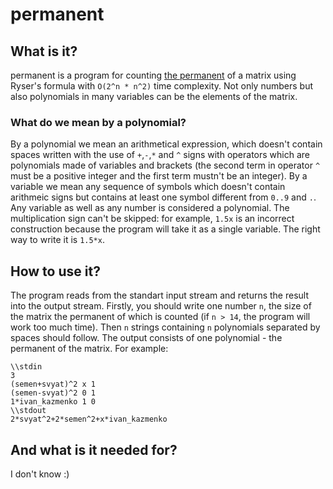 # permanent

## What is it?
permanent is a program for counting [the permanent](https://en.wikipedia.org/wiki/Permanent "Permanent") of a matrix using Ryser's formula with `O(2^n * n^2)` time complexity. Not only numbers but also polynomials in many variables can be the elements of the matrix.

### What do we mean by a polynomial?
By a polynomial we mean an arithmetical expression, which doesn't contain spaces written with the use of `+`,`-`,`*` and `^` signs 
with operators which are polynomials made of variables and brackets (the second term in operator `^` must be a positive integer
and the first term mustn't be an integer). By a variable we mean any sequence of symbols which doesn't contain arithmeic signs
but contains at least one symbol different from `0..9` and `.`. Any variable as well as any number 
is considered a polynomial. The multiplication sign can't be skipped: for example, `1.5x` is an incorrect construction because the program
will take it as a single variable. The right way to write it is  `1.5*x`.

## How to use it?
The program reads from the standart input stream and returns the result into the output stream. 
Firstly, you should write one number `n`, the size of the matrix the permanent of which is counted (if `n > 14`, 
the program will work too much time). Then `n` strings containing `n` polynomials separated by spaces should follow.
The output consists of one polynomial - the permanent of the matrix. For example:
~~~
\\stdin
3
(semen+svyat)^2 x 1
(semen-svyat)^2 0 1
1*ivan_kazmenko 1 0
\\stdout
2*svyat^2+2*semen^2+x*ivan_kazmenko
~~~

## And what is it needed for?
I don't know :)
